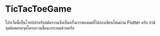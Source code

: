 # TicTacToeGame
โปรเจ็ดนี้เป็นโจทย์สำหรับสมัครงานซึงเป็นครั้งแรกของผมที่ได้ลองเขียนโค้ดผ่าน Flutter ครับ ถ้ามีจุดผิดพลาดจุดใดรบกวนชี้แนะกระผมด้วยครับ 
